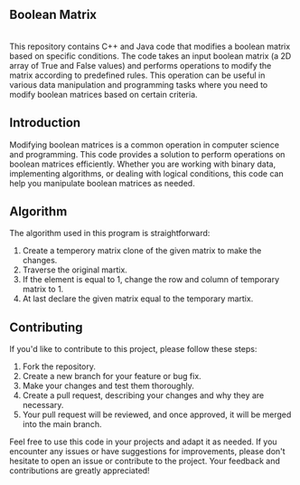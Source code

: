 <h2>Boolean Matrix</h2>
<br>
This repository contains C++ and Java code that modifies a boolean matrix based on specific conditions. The code takes an input boolean matrix (a 2D array of True and False values) and performs operations to modify the matrix according to predefined rules. This operation can be useful in various data manipulation and programming tasks where you need to modify boolean matrices based on certain criteria.
<br>

## Introduction

Modifying boolean matrices is a common operation in computer science and programming. This code provides a solution to perform operations on boolean matrices efficiently. Whether you are working with binary data, implementing algorithms, or dealing with logical conditions, this code can help you manipulate boolean matrices as needed.
<br>

## Algorithm

The algorithm used in this program is straightforward:<br>

1. Create a temperory matrix clone of the given matrix to make the changes.<br>
2. Traverse the original martix.<br>
3. If the element is equal to 1, change the row and column of temporary matrix to 1.<br>
4. At last declare the given matrix equal to the temporary martix.<br>

## Contributing

If you'd like to contribute to this project, please follow these steps:<br>

1. Fork the repository.<br>
2. Create a new branch for your feature or bug fix.<br>
3. Make your changes and test them thoroughly.<br>
4. Create a pull request, describing your changes and why they are necessary.<br>
5. Your pull request will be reviewed, and once approved, it will be merged into the main branch.<br>

Feel free to use this code in your projects and adapt it as needed. If you encounter any issues or have suggestions for improvements, please don't hesitate to open an issue or contribute to the project. Your feedback and contributions are greatly appreciated!